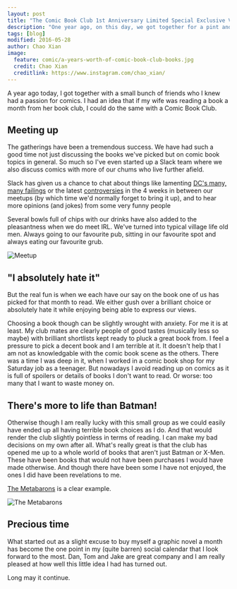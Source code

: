 ```yaml
---
layout: post
title: "The Comic Book Club 1st Anniversary Limited Special Exclusive Variant Non-Slabbed Edition"
description: "One year ago, on this day, we got together for a pint and chips to chat about a comic book we read."
tags: [blog]
modified: 2016-05-28
author: Chao Xian
image:
  feature: comic/a-years-worth-of-comic-book-club-books.jpg
  credit: Chao Xian
  creditlink: https://www.instagram.com/chao_xian/
---
```


A year ago today, I got together with a small bunch of friends who I knew had a passion for comics. I had an idea that if my wife was reading a book a month from her book club, I could do the same with a Comic Book Club.

## Meeting up

The gatherings have been a tremendous success. We have had such a good time not just discussing the books we've picked but on comic book topics in general. So much so I've even started up a Slack team where we also discuss comics with more of our chums who live further afield.

Slack has given us a chance to chat about things like lamenting [DC's many, many failings](https://www.subtraction.com/2016/05/18/yet-another-new-dc-comics-logo/) or the latest [controversies](https://www.instagram.com/p/BF8K2Wqvu60/) in the 4 weeks in between our meetups (by which time we'd normally forget to bring it up), and to hear more opinions (and jokes) from some very funny people

Several bowls full of chips with our drinks have also added to the pleasantness when we do meet IRL. We've turned into typical village life old men. Always going to our favourite pub, sitting in our favourite spot and always eating our favourite grub.

![Meetup]({{site.url}}/images/DCBC-colour.jpg)

## "I absolutely hate it"

But the real fun is when we each have our say on the book one of us has picked for that month to read. We either gush over a brilliant choice or absolutely hate it while enjoying being able to express our views.

Choosing a book though can be slightly wrought with anxiety. For me it is at least. My club mates are clearly people of good tastes (musically less so maybe) with brilliant shortlists kept ready to pluck a great book from. I feel a pressure to pick a decent book and I am terrible at it. It doesn't help that I am not as knowledgable with the comic book scene as the others. There was a time I was deep in it, when I worked in a comic book shop for my Saturday job as a teenager. But nowadays I avoid reading up on comics as it is full of spoilers or details of books I don't want to read. Or worse: too many that I want to waste money on.

## There's more to life than Batman!

Otherwise though I am really lucky with this small group as we could easily have ended up all having terrible book choices as I do. And that would render the club slightly pointless in terms of reading. I can make my bad decisions on my own after all. What's really great is that the club has opened me up to a whole world of books that aren't just Batman or X-Men. These have been books that would not have been purchases I would have made otherwise. And though there have been some I have not enjoyed, the ones I did have been revelations to me.

[The Metabarons]({{site.url}}/the-metabarons) is a clear example.

![The Metabarons]({{site.url}}/images/comic/the-metabarons/metabarons-lineage.jpg)

## Precious time

What started out as a slight excuse to buy myself a graphic novel a month has become the one point in my (quite barren) social calendar that I look forward to the most. Dan, Tom and Jake are great company and I am really pleased at how well this little idea I had has turned out.

Long may it continue.
